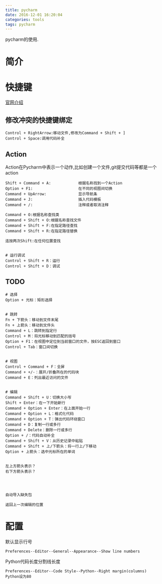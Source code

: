 ```yaml
---
title: pycharm
date: 2016-12-01 16:20:04
categories: tools
tags: pycharm
---
```


pycharm的使用.

<!-- more -->
# 简介


# 快捷键
[官网介绍](https://www.jetbrains.com/help/pycharm/2016.1/keyboard-shortcuts-you-cannot-miss.html)  

## 修改冲突的快捷键绑定
```
Control + RightArrow:移动文件,修改为Command + Shift + ]
Control + Space:调用代码补全

```


## Action
Action在Pycharm中表示一个动作,比如创建一个文件,git提交代码等都是一个action

```
Shift + Command + A:            根据名称找到一个Action
Option + F1:                    在不同的视图间切换
Command + UpArrow:              显示导航条
Command + J:                    插入代码模板
Command + /:                    注释或者取消注释

Command + O:根据名称查找类
Command + Shift + O:根据名称查找文件
Command + Shift + F:在指定路径查找
Command + Shift + R:在指定路径替换

连按两次Shift:在任何位置查找


# 运行调试
Control + Shift + R：运行
Control + Shift + D：调试

```


## TODO

```
# 选择
Option + 光标：矩形选择


# 跳转
Fn + 下箭头：移动到文件末尾
Fn + 上箭头：移动到文件头
Command + L：跳转到指定行
Control + M：将光标移动到匹配的括号
Option + F1：在视图中定位到当前窗口的文件，按ESC返回到窗口
Control + Tab：窗口间切换


# 视图
Control + Command + F：全屏
Command + +/-：展开/折叠所在的代码块
Command + E：列出最近访问的文件


# 编辑
Command + Shift + U：切换大小写
Shift + Enter：在一下开始新行
Command + Option + Enter：在上面开始一行
Command + Option + L：格式化代码Command + Option + T：弹出代码环绕窗口
Command + D：复制一行或多行
Command + Delete：删除一行或多行
Option + /：代码自动补全Command + Shift + V：从历史记录中粘贴Command + Shift + 上/下箭头：将一行上/下移动Option + 上箭头：选中光标所在的单词


左上方箭头表示？
右下方箭头表示？




自动导入缺失包

返回上一次编辑的位置
```

# 配置
默认显示行号

```
Preferences--Editor--General--Appearance--Show line numbers
```

Python代码长度分割线长度

```
Preferences--Editor--Code Style--Python--Right margin(columns)
Python设为80
```
